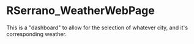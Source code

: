 # RSerrano_WeatherWebPage
This is a "dashboard" to allow for the selection of whatever city, and it's corresponding weather.
